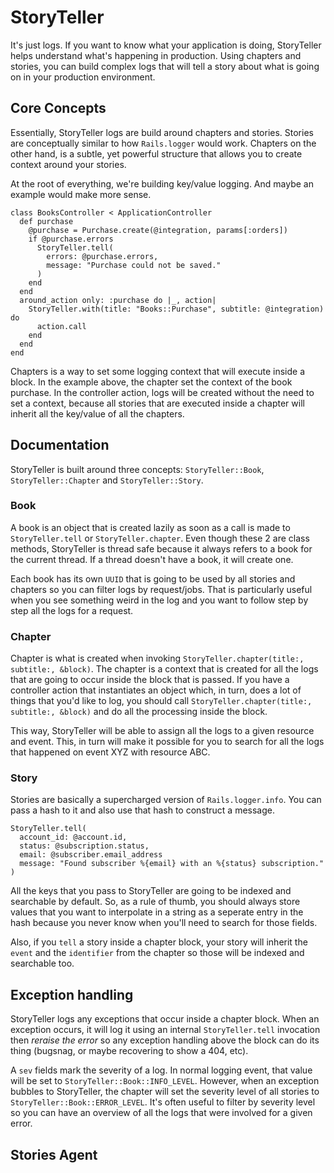 # StoryTeller

It's just logs. If you want to know what your application is doing, StoryTeller helps understand what's happening in production. Using chapters and stories, you can build complex logs that will tell a story about what is going on in your production environment.

## Core Concepts

Essentially, StoryTeller logs are build around chapters and stories. Stories are conceptually similar to how `Rails.logger` would work. Chapters on the other hand, is a subtle, yet powerful structure that allows you to create context around your stories.

At the root of everything, we're building key/value logging. And maybe an example would make more sense.

```
class BooksController < ApplicationController
  def purchase
    @purchase = Purchase.create(@integration, params[:orders])
    if @purchase.errors
      StoryTeller.tell(
        errors: @purchase.errors,
        message: "Purchase could not be saved."
      )
    end
  end
  around_action only: :purchase do |_, action|
    StoryTeller.with(title: "Books::Purchase", subtitle: @integration) do
      action.call
    end
  end
end
```

Chapters is a way to set some logging context that will execute inside a block. In the example above, the chapter set the context of the book purchase. In the controller action, logs will be created without the need to set a context, because all stories that are executed inside a chapter will inherit all the key/value of all the chapters.

## Documentation

StoryTeller is built around three concepts: `StoryTeller::Book`, `StoryTeller::Chapter` and `StoryTeller::Story`.

### Book
A book is an object that is created lazily as soon as a call is made to `StoryTeller.tell` or `StoryTeller.chapter`. Even though these 2 are class methods, StoryTeller is thread safe because it always refers to a book for the current thread. If a thread doesn't have a book, it will create one.

Each book has its own `UUID` that is going to be used by all stories and chapters so you can filter logs by request/jobs. That is particularly useful when you see something weird in the log and you want to follow step by step all the logs for a request.

### Chapter
Chapter is what is created when invoking `StoryTeller.chapter(title:, subtitle:, &block)`. The chapter is a context that is created for all the logs that are going to occur inside the block that is passed. If you have a controller action that instantiates an object which, in turn, does a lot of things that you'd like to log, you should call `StoryTeller.chapter(title:, subtitle:, &block)` and do all the processing inside the block.

This way, StoryTeller will be able to assign all the logs to a given resource and event. This, in turn will make it possible for you to search for all the logs that happened on event XYZ with resource ABC.


### Story
Stories are basically a supercharged version of `Rails.logger.info`. You can pass a hash to it and also use that hash to construct a message.

```
StoryTeller.tell(
  account_id: @account.id,
  status: @subscription.status,
  email: @subscriber.email_address
  message: "Found subscriber %{email} with an %{status} subscription."
)
```

All the keys that you pass to StoryTeller are going to be indexed and searchable by default. So, as a rule of thumb, you should always store values that you want to interpolate in a string as a seperate entry in the hash because you never know when you'll need to search for those fields.

Also, if you `tell` a story inside a chapter block, your story will inherit the `event` and the `identifier` from the chapter so those will be indexed and searchable too.

## Exception handling

StoryTeller logs any exceptions that occur inside a chapter block. When an exception occurs, it will log it using an internal `StoryTeller.tell` invocation then *reraise the error* so any exception handling above the block can do its thing (bugsnag, or maybe recovering to show a 404, etc).

A `sev` fields mark the severity of a log. In normal logging event, that value will be set to `StoryTeller::Book::INFO_LEVEL`. However, when an exception bubbles to StoryTeller, the chapter will set the severity level of all stories to `StoryTeller::Book::ERROR_LEVEL`. It's often useful to filter by severity level so you can have an overview of all the logs that were involved for a given error.
## Stories Agent

